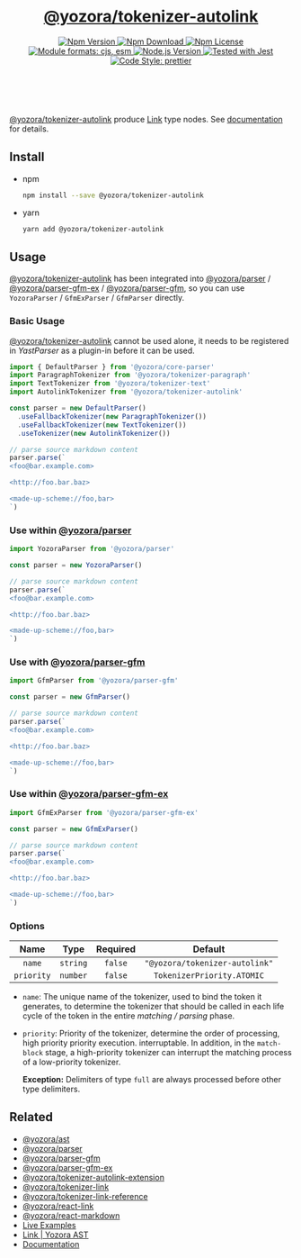 <!-- :begin use tokenizer/banner -->

<header>
  <h1 align="center">
    <a href="https://github.com/yozorajs/yozora/tree/v2.2.0/tokenizers/autolink#readme">@yozora/tokenizer-autolink</a>
  </h1>
  <div align="center">
    <a href="https://www.npmjs.com/package/@yozora/tokenizer-autolink">
      <img
        alt="Npm Version"
        src="https://img.shields.io/npm/v/@yozora/tokenizer-autolink.svg"
      />
    </a>
    <a href="https://www.npmjs.com/package/@yozora/tokenizer-autolink">
      <img
        alt="Npm Download"
        src="https://img.shields.io/npm/dm/@yozora/tokenizer-autolink.svg"
      />
    </a>
    <a href="https://www.npmjs.com/package/@yozora/tokenizer-autolink">
      <img
        alt="Npm License"
        src="https://img.shields.io/npm/l/@yozora/tokenizer-autolink.svg"
      />
    </a>
    <a href="#install">
      <img
        alt="Module formats: cjs, esm"
        src="https://img.shields.io/badge/module_formats-cjs%2C%20esm-green.svg"
      />
    </a>
    <a href="https://github.com/nodejs/node">
      <img
        alt="Node.js Version"
        src="https://img.shields.io/node/v/@yozora/tokenizer-autolink"
      />
    </a>
    <a href="https://github.com/facebook/jest">
      <img
        alt="Tested with Jest"
        src="https://img.shields.io/badge/tested_with-jest-9c465e.svg"
      />
    </a>
    <a href="https://github.com/prettier/prettier">
      <img
        alt="Code Style: prettier"
        src="https://img.shields.io/badge/code_style-prettier-ff69b4.svg?style=flat-square"
      />
    </a>
  </div>
</header>
<br/>

<!-- :end -->

[@yozora/tokenizer-autolink] produce [Link][node-type] type nodes.
See [documentation][docpage] for details.

<!-- :begin use tokenizer/usage -->

## Install

* npm

  ```bash
  npm install --save @yozora/tokenizer-autolink
  ```

* yarn

  ```bash
  yarn add @yozora/tokenizer-autolink
  ```


## Usage

[@yozora/tokenizer-autolink][] has been integrated into [@yozora/parser][] / [@yozora/parser-gfm-ex][] / [@yozora/parser-gfm][],
so you can use `YozoraParser` / `GfmExParser` / `GfmParser` directly.

### Basic Usage

[@yozora/tokenizer-autolink][] cannot be used alone, it needs to be
registered in *YastParser* as a plugin-in before it can be used.

```typescript {4,9}
import { DefaultParser } from '@yozora/core-parser'
import ParagraphTokenizer from '@yozora/tokenizer-paragraph'
import TextTokenizer from '@yozora/tokenizer-text'
import AutolinkTokenizer from '@yozora/tokenizer-autolink'

const parser = new DefaultParser()
  .useFallbackTokenizer(new ParagraphTokenizer())
  .useFallbackTokenizer(new TextTokenizer())
  .useTokenizer(new AutolinkTokenizer())

// parse source markdown content
parser.parse(`
<foo@bar.example.com>

<http://foo.bar.baz>

<made-up-scheme://foo,bar>
`)
```

### Use within [@yozora/parser][]

```typescript
import YozoraParser from '@yozora/parser'

const parser = new YozoraParser()

// parse source markdown content
parser.parse(`
<foo@bar.example.com>

<http://foo.bar.baz>

<made-up-scheme://foo,bar>
`)
```

### Use with [@yozora/parser-gfm][]

```typescript
import GfmParser from '@yozora/parser-gfm'

const parser = new GfmParser()

// parse source markdown content
parser.parse(`
<foo@bar.example.com>

<http://foo.bar.baz>

<made-up-scheme://foo,bar>
`)
```

### Use within [@yozora/parser-gfm-ex][]

```typescript
import GfmExParser from '@yozora/parser-gfm-ex'

const parser = new GfmExParser()

// parse source markdown content
parser.parse(`
<foo@bar.example.com>

<http://foo.bar.baz>

<made-up-scheme://foo,bar>
`)
```

### Options

Name              | Type        | Required  | Default
:----------------:|:-----------:|:---------:|:--------------:
`name`            | `string`    | `false`   | `"@yozora/tokenizer-autolink"`
`priority`        | `number`    | `false`   | `TokenizerPriority.ATOMIC`

* `name`: The unique name of the tokenizer, used to bind the token it generates,
  to determine the tokenizer that should be called in each life cycle of the
  token in the entire *matching / parsing* phase.

* `priority`: Priority of the tokenizer, determine the order of processing,
  high priority priority execution. interruptable. In addition, in the `match-block`
  stage, a high-priority tokenizer can interrupt the matching process of a
  low-priority tokenizer.

  **Exception:** Delimiters of type `full` are always processed before other type
  delimiters.



<!-- :end -->

## Related


* [@yozora/ast][]
* [@yozora/parser][]
* [@yozora/parser-gfm][]
* [@yozora/parser-gfm-ex][]
* [@yozora/tokenizer-autolink-extension][]
* [@yozora/tokenizer-link][]
* [@yozora/tokenizer-link-reference][]
* [@yozora/react-link][]
* [@yozora/react-markdown][]
* [Live Examples][live-examples]
* [Link | Yozora AST][node-type]
* [Documentation][docpage]

[node-type]: http://yozora.guanghechen.com/docs/package/ast#link

<!-- :begin use tokenizer/definitions -->

[live-examples]: https://yozora.guanghechen.com/docs/package/tokenizer-autolink#live-examples
[docpage]: https://yozora.guanghechen.com/docs/package/tokenizer-autolink
[homepage]: https://github.com/yozorajs/yozora/tree/v2.2.0/tokenizers/autolink#readme
[gfm-spec]: https://github.github.com/gfm
[mdast-homepage]: https://github.com/syntax-tree/mdast

[@yozora/ast]:                                https://github.com/yozorajs/yozora/tree/v2.2.0/packages/ast#readme
[@yozora/ast-util]:                           https://github.com/yozorajs/yozora/tree/v2.2.0/packages/ast-util#readme
[@yozora/character]:                          https://github.com/yozorajs/yozora/tree/v2.2.0/packages/character#readme
[@yozora/eslint-config]:                      https://github.com/yozorajs/yozora/tree/release-2.x.x/packages/eslint-config#readme
[@yozora/core-parser]:                        https://github.com/yozorajs/yozora/tree/v2.2.0/packages/core-parser#readme
[@yozora/core-tokenizer]:                     https://github.com/yozorajs/yozora/tree/v2.2.0/packages/core-tokenizer#readme
[@yozora/invariant]:                          https://github.com/yozorajs/yozora/tree/v2.2.0/packages/invariant#readme
[@yozora/jest-for-tokenizer]:                 https://github.com/yozorajs/yozora/tree/release-2.x.x/packages/jest-for-tokenizer#readme
[@yozora/parser]:                             https://github.com/yozorajs/yozora/tree/v2.2.0/packages/parser#readme
[@yozora/parser-gfm]:                         https://github.com/yozorajs/yozora/tree/v2.2.0/packages/parser-gfm#readme
[@yozora/parser-gfm-ex]:                      https://github.com/yozorajs/yozora/tree/v2.2.0/packages/parser-gfm-ex#readme
[@yozora/template-tokenizer]:                 https://github.com/yozorajs/yozora/tree/release-2.x.x/packages/template-tokenizer#readme
[@yozora/tokenizer-admonition]:               https://github.com/yozorajs/yozora/tree/v2.2.0/tokenizers/admonition#readme
[@yozora/tokenizer-autolink]:                 https://github.com/yozorajs/yozora/tree/v2.2.0/tokenizers/autolink#readme
[@yozora/tokenizer-autolink-extension]:       https://github.com/yozorajs/yozora/tree/v2.2.0/tokenizers/autolink-extension#readme
[@yozora/tokenizer-blockquote]:               https://github.com/yozorajs/yozora/tree/v2.2.0/tokenizers/blockquote#readme
[@yozora/tokenizer-break]:                    https://github.com/yozorajs/yozora/tree/v2.2.0/tokenizers/break#readme
[@yozora/tokenizer-definition]:               https://github.com/yozorajs/yozora/tree/v2.2.0/tokenizers/definition#readme
[@yozora/tokenizer-delete]:                   https://github.com/yozorajs/yozora/tree/v2.2.0/tokenizers/delete#readme
[@yozora/tokenizer-ecma-import]:              https://github.com/yozorajs/yozora/tree/v2.2.0/tokenizers/ecma-import#readme
[@yozora/tokenizer-emphasis]:                 https://github.com/yozorajs/yozora/tree/v2.2.0/tokenizers/emphasis#readme
[@yozora/tokenizer-fenced-block]:             https://github.com/yozorajs/yozora/tree/v2.2.0/tokenizers/fenced-block#readme
[@yozora/tokenizer-fenced-code]:              https://github.com/yozorajs/yozora/tree/v2.2.0/tokenizers/fenced-code#readme
[@yozora/tokenizer-footnote]:                 https://github.com/yozorajs/yozora/tree/v2.2.0/tokenizers/footnote#readme
[@yozora/tokenizer-footnote-definition]:      https://github.com/yozorajs/yozora/tree/v2.2.0/tokenizers/footnote-definition#readme
[@yozora/tokenizer-footnote-reference]:       https://github.com/yozorajs/yozora/tree/v2.2.0/tokenizers/footnote-reference#readme
[@yozora/tokenizer-heading]:                  https://github.com/yozorajs/yozora/tree/v2.2.0/tokenizers/heading#readme
[@yozora/tokenizer-html-block]:               https://github.com/yozorajs/yozora/tree/v2.2.0/tokenizers/html-block#readme
[@yozora/tokenizer-html-inline]:              https://github.com/yozorajs/yozora/tree/v2.2.0/tokenizers/html-inline#readme
[@yozora/tokenizer-image]:                    https://github.com/yozorajs/yozora/tree/v2.2.0/tokenizers/image#readme
[@yozora/tokenizer-image-reference]:          https://github.com/yozorajs/yozora/tree/v2.2.0/tokenizers/image-reference#readme
[@yozora/tokenizer-indented-code]:            https://github.com/yozorajs/yozora/tree/v2.2.0/tokenizers/indented-code#readme
[@yozora/tokenizer-inline-code]:              https://github.com/yozorajs/yozora/tree/v2.2.0/tokenizers/inline-code#readme
[@yozora/tokenizer-inline-math]:              https://github.com/yozorajs/yozora/tree/v2.2.0/tokenizers/inline-math#readme
[@yozora/tokenizer-link]:                     https://github.com/yozorajs/yozora/tree/v2.2.0/tokenizers/link#readme
[@yozora/tokenizer-link-reference]:           https://github.com/yozorajs/yozora/tree/v2.2.0/tokenizers/link-reference#readme
[@yozora/tokenizer-list]:                     https://github.com/yozorajs/yozora/tree/v2.2.0/tokenizers/list#readme
[@yozora/tokenizer-math]:                     https://github.com/yozorajs/yozora/tree/v2.2.0/tokenizers/math#readme
[@yozora/tokenizer-paragraph]:                https://github.com/yozorajs/yozora/tree/v2.2.0/tokenizers/paragraph#readme
[@yozora/tokenizer-setext-heading]:           https://github.com/yozorajs/yozora/tree/v2.2.0/tokenizers/setext-heading#readme
[@yozora/tokenizer-table]:                    https://github.com/yozorajs/yozora/tree/v2.2.0/tokenizers/table#readme
[@yozora/tokenizer-text]:                     https://github.com/yozorajs/yozora/tree/v2.2.0/tokenizers/text#readme
[@yozora/tokenizer-thematic-break]:           https://github.com/yozorajs/yozora/tree/v2.2.0/tokenizers/thematic-break#readme

[@yozora/react-admonition]:                   https://github.com/yozorajs/yozora-react/tree/main/packages/admonition#readme
[@yozora/react-blockquote]:                   https://github.com/yozorajs/yozora-react/tree/main/packages/blockquote#readme
[@yozora/react-break]:                        https://github.com/yozorajs/yozora-react/tree/main/packages/break#readme
[@yozora/react-delete]:                       https://github.com/yozorajs/yozora-react/tree/main/packages/delete#readme
[@yozora/react-emphasis]:                     https://github.com/yozorajs/yozora-react/tree/main/packages/emphasis#readme
[@yozora/react-code]:                         https://github.com/yozorajs/yozora-react/tree/main/packages/code#readme
[@yozora/react-code-live]:                    https://github.com/yozorajs/yozora-react/tree/main/packages/code-live#readme
[@yozora/react-footnote-definitions]:         https://github.com/yozorajs/yozora-react/tree/main/packages/footnote-definitions#readme
[@yozora/react-footnote-reference]:           https://github.com/yozorajs/yozora-react/tree/main/packages/footnote-reference#readme
[@yozora/react-heading]:                      https://github.com/yozorajs/yozora-react/tree/main/packages/heading#readme
[@yozora/react-image]:                        https://github.com/yozorajs/yozora-react/tree/main/packages/image#readme
[@yozora/react-inline-code]:                  https://github.com/yozorajs/yozora-react/tree/main/packages/inline-code#readme
[@yozora/react-inline-math]:                  https://github.com/yozorajs/yozora-react/tree/main/packages/inline-math#readme
[@yozora/react-link]:                         https://github.com/yozorajs/yozora-react/tree/main/packages/link#readme
[@yozora/react-list]:                         https://github.com/yozorajs/yozora-react/tree/main/packages/list#readme
[@yozora/react-list-item]:                    https://github.com/yozorajs/yozora-react/tree/main/packages/list-item#readme
[@yozora/react-markdown]:                     https://github.com/yozorajs/yozora-react/tree/main/packages/markdown#readme
[@yozora/react-math]:                         https://github.com/yozorajs/yozora-react/tree/main/packages/math#readme
[@yozora/react-paragraph]:                    https://github.com/yozorajs/yozora-react/tree/main/packages/paragraph#readme
[@yozora/react-strong]:                       https://github.com/yozorajs/yozora-react/tree/main/packages/strong#readme
[@yozora/react-table]:                        https://github.com/yozorajs/yozora-react/tree/main/packages/table#readme
[@yozora/react-text]:                         https://github.com/yozorajs/yozora-react/tree/main/packages/text#readme
[@yozora/react-thematic-break]:               https://github.com/yozorajs/yozora-react/tree/main/packages/thematic-break#readme

[doc-live-examples/gfm]:                      https://yozora.guanghechen.com/docs/example/gfm
[doc-@yozora/ast]:                            https://yozora.guanghechen.com/docs/package/ast
[doc-@yozora/ast-util]:                       https://yozora.guanghechen.com/docs/package/ast-util
[doc-@yozora/core-parser]:                    https://yozora.guanghechen.com/docs/package/core-parser
[doc-@yozora/core-tokenizer]:                 https://yozora.guanghechen.com/docs/package/core-tokenizer
[doc-@yozora/parser]:                         https://yozora.guanghechen.com/docs/package/parser
[doc-@yozora/parser-gfm]:                     https://yozora.guanghechen.com/docs/package/parser-gfm
[doc-@yozora/parser-gfm-ex]:                  https://yozora.guanghechen.com/docs/package/parser-gfm-ex
[doc-@yozora/tokenizer-admonition]:           https://yozora.guanghechen.com/docs/package/tokenizer-admonition
[doc-@yozora/tokenizer-autolink]:             https://yozora.guanghechen.com/docs/package/tokenizer-autolink
[doc-@yozora/tokenizer-autolink-extension]:   https://yozora.guanghechen.com/docs/package/tokenizer-autolink-extension
[doc-@yozora/tokenizer-blockquote]:           https://yozora.guanghechen.com/docs/package/tokenizer-blockquote
[doc-@yozora/tokenizer-break]:                https://yozora.guanghechen.com/docs/package/tokenizer-break
[doc-@yozora/tokenizer-delete]:               https://yozora.guanghechen.com/docs/package/tokenizer-delete
[doc-@yozora/tokenizer-emphasis]:             https://yozora.guanghechen.com/docs/package/tokenizer-emphasis
[doc-@yozora/tokenizer-fenced-code]:          https://yozora.guanghechen.com/docs/package/tokenizer-fenced-code
[doc-@yozora/tokenizer-heading]:              https://yozora.guanghechen.com/docs/package/tokenizer-heading
[doc-@yozora/tokenizer-html-block]:           https://yozora.guanghechen.com/docs/package/tokenizer-html-block
[doc-@yozora/tokenizer-html-inline]:          https://yozora.guanghechen.com/docs/package/tokenizer-html-inline
[doc-@yozora/tokenizer-image]:                https://yozora.guanghechen.com/docs/package/tokenizer-image
[doc-@yozora/tokenizer-image-reference]:      https://yozora.guanghechen.com/docs/package/tokenizer-image-reference
[doc-@yozora/tokenizer-indented-code]:        https://yozora.guanghechen.com/docs/package/tokenizer-indented-code
[doc-@yozora/tokenizer-inline-code]:          https://yozora.guanghechen.com/docs/package/tokenizer-inline-code
[doc-@yozora/tokenizer-inline-math]:          https://yozora.guanghechen.com/docs/package/tokenizer-inline-math
[doc-@yozora/tokenizer-link]:                 https://yozora.guanghechen.com/docs/package/tokenizer-link
[doc-@yozora/tokenizer-definition]:           https://yozora.guanghechen.com/docs/package/tokenizer-definition
[doc-@yozora/tokenizer-link-reference]:       https://yozora.guanghechen.com/docs/package/tokenizer-link-reference
[doc-@yozora/tokenizer-list]:                 https://yozora.guanghechen.com/docs/package/tokenizer-list
[doc-@yozora/tokenizer-math]:                 https://yozora.guanghechen.com/docs/package/tokenizer-math
[doc-@yozora/tokenizer-paragraph]:            https://yozora.guanghechen.com/docs/package/tokenizer-paragraph
[doc-@yozora/tokenizer-setext-heading]:       https://yozora.guanghechen.com/docs/package/tokenizer-setext-heading
[doc-@yozora/tokenizer-table]:                https://yozora.guanghechen.com/docs/package/tokenizer-table
[doc-@yozora/tokenizer-text]:                 https://yozora.guanghechen.com/docs/package/tokenizer-text
[doc-@yozora/tokenizer-thematic-break]:       https://yozora.guanghechen.com/docs/package/tokenizer-thematic-break
[doc-@yozora/jest-for-tokenizer]:             https://yozora.guanghechen.com/docs/package/jest-for-tokenizer
[doc-@yozora/parser-gfm]:                     https://yozora.guanghechen.com/docs/package/parser-gfm

[gfm-atx-heading]:                            https://github.github.com/gfm/#atx-heading
[gfm-autolink]:                               https://github.github.com/gfm/#autolinks
[gfm-autolink-extension]:                     https://github.github.com/gfm/#autolinks-extension-
[gfm-blockquote]:                             https://github.github.com/gfm/#block-quotes
[gfm-bullet-list]:                            https://github.github.com/gfm/#bullet-list
[gfm-delete]:                                 https://github.github.com/gfm/#strikethrough-extension-
[gfm-emphasis]:                               https://github.github.com/gfm/#can-open-emphasis
[gfm-fenced-code]:                            https://github.github.com/gfm/#fenced-code-block
[gfm-hard-line-break]:                        https://github.github.com/gfm/#hard-line-break
[gfm-html-block]:                             https://github.github.com/gfm/#html-block
[gfm-html-inline]:                            https://github.github.com/gfm/#raw-html
[gfm-image]:                                  https://github.github.com/gfm/#images
[gfm-image-reference]:                        https://github.github.com/gfm/#example-590
[gfm-indented-code]:                          https://github.github.com/gfm/#indented-code-block
[gfm-inline-code]:                            https://github.github.com/gfm/#code-span
[gfm-link]:                                   https://github.github.com/gfm/#inline-link
[gfm-definition]:                             https://github.github.com/gfm/#link-reference-definition
[gfm-link-reference]:                         https://github.github.com/gfm/#reference-link
[gfm-list]:                                   https://github.github.com/gfm/#lists
[gfm-list-item]:                              https://github.github.com/gfm/#list-items
[gfm-list-task-item]:                         https://github.github.com/gfm/#task-list-items-extension-
[gfm-paragraph]:                              https://github.github.com/gfm/#paragraph
[gfm-setext-heading]:                         https://github.github.com/gfm/#setext-heading
[gfm-soft-line-break]:                        https://github.github.com/gfm/#soft-line-breaks
[gfm-strong]:                                 https://github.github.com/gfm/#can-open-strong-emphasis
[gfm-tab]:                                    https://github.github.com/gfm/#tabs
[gfm-table]:                                  https://github.github.com/gfm/#table
[gfm-text]:                                   https://github.github.com/gfm/#soft-line-breaks
[gfm-thematic-break]:                         https://github.github.com/gfm/#thematic-break

<!-- :end -->
